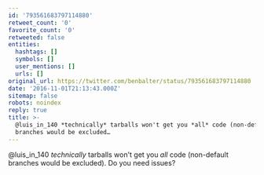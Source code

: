 ```yaml
---
id: '793561683797114880'
retweet_count: '0'
favorite_count: '0'
retweeted: false
entities:
  hashtags: []
  symbols: []
  user_mentions: []
  urls: []
original_url: https://twitter.com/benbalter/status/793561683797114880
date: '2016-11-01T21:13:43.000Z'
sitemap: false
robots: noindex
reply: true
title: >-
  @luis_in_140 *technically* tarballs won't get you *all* code (non-default
  branches would be excluded…
---
```


@luis_in_140 *technically* tarballs won't get you *all* code (non-default branches would be excluded). Do you need issues?